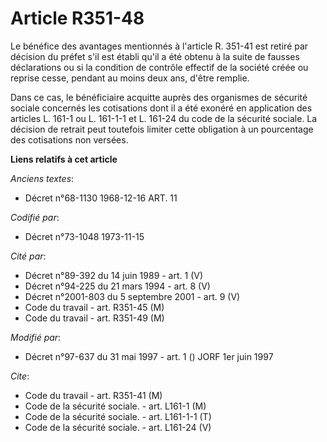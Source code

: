 # Article R351-48

Le bénéfice des avantages mentionnés à l'article R. 351-41 est retiré par décision du préfet s'il est établi qu'il a été
obtenu à la suite de fausses déclarations ou si la condition de contrôle effectif de la société créée ou reprise cesse,
pendant au moins deux ans, d'être remplie.

Dans ce cas, le bénéficiaire acquitte auprès des organismes de sécurité sociale concernés les cotisations dont il a été
exonéré en application des articles L. 161-1 ou L. 161-1-1 et L. 161-24 du code de la sécurité sociale. La décision de
retrait peut toutefois limiter cette obligation à un pourcentage des cotisations non versées.

**Liens relatifs à cet article**

_Anciens textes_:

  - Décret n°68-1130 1968-12-16 ART. 11

_Codifié par_:

  - Décret n°73-1048 1973-11-15

_Cité par_:

  - Décret n°89-392 du 14 juin 1989 - art. 1 (V)
  - Décret n°94-225 du 21 mars 1994 - art. 8 (V)
  - Décret n°2001-803 du 5 septembre 2001 - art. 9 (V)
  - Code du travail - art. R351-45 (M)
  - Code du travail - art. R351-49 (M)

_Modifié par_:

  - Décret n°97-637 du 31 mai 1997 - art. 1 () JORF 1er juin 1997

_Cite_:

  - Code du travail - art. R351-41 (M)
  - Code de la sécurité sociale. - art. L161-1 (M)
  - Code de la sécurité sociale. - art. L161-1-1 (T)
  - Code de la sécurité sociale. - art. L161-24 (V)
